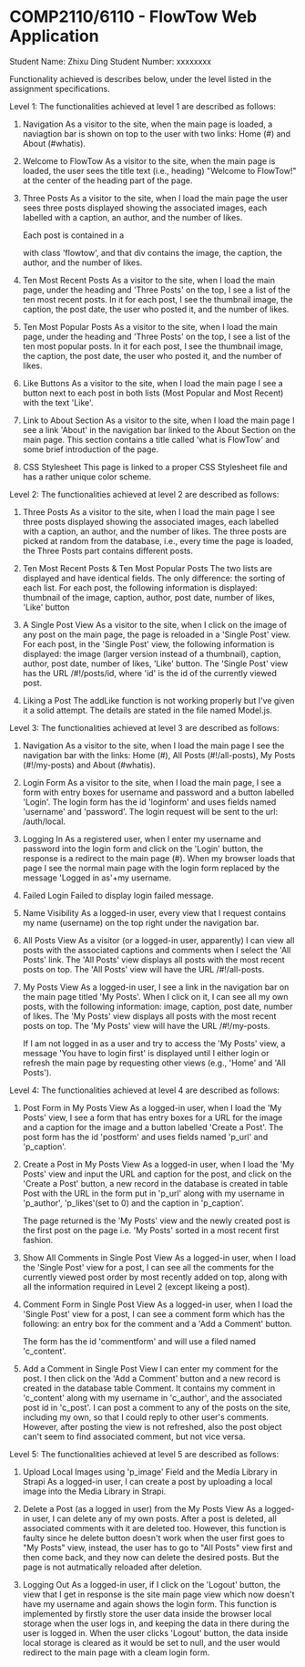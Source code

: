 # COMP2110/6110 - FlowTow Web Application

Student Name: Zhixu Ding
Student Number: xxxxxxxx

Functionality achieved is describes below, under the level listed in the assignment specifications.

Level 1: The functionalities achieved at level 1 are described as follows:

1. Navigation
   As a visitor to the site, when the main page is loaded, a naviagtion bar is shown on top to the user with two links: Home (#) and About (#whatis).

2. Welcome to FlowTow
   As a visitor to the site, when the main page is loaded, the user sees the title text (i.e., heading) "Welcome to FlowTow!" at the center of the heading part of the page.

3. Three Posts
   As a visitor to the site, when I load the main page the user sees three posts displayed showing the associated images, each labelled with a caption, an author, and the number of likes.

   Each post is contained in a <div> with class 'flowtow', and that div contains the image, the caption, the author, and the number of likes.

4. Ten Most Recent Posts
   As a visitor to the site, when I load the main page, under the heading and 'Three Posts' on the top, I see a list of the ten most recent posts. In it for each post, I see the thumbnail image, the caption, the post date, the user who posted it, and the number of likes.

5. Ten Most Popular Posts
   As a visitor to the site, when I load the main page, under the heading and 'Three Posts' on the top, I see a list of the ten most popular posts. In it for each post, I see the thumbnail image, the caption, the post date, the user who posted it, and the number of likes.

6. Like Buttons
   As a visitor to the site, when I load the main page I see a button next to each post in both lists (Most Popular and Most Recent) with the text 'Like'.

7. Link to About Section
   As a visitor to the site, when I load the main page I see a link 'About' in the navigation bar linked to the About Section on the main page. This section contains a title called 'what is FlowTow' and some brief introduction of the page.

8. CSS Stylesheet
   This page is linked to a proper CSS Stylesheet file and has a rather unique color scheme.

Level 2: The functionalities achieved at level 2 are described as follows:

1. Three Posts
   As a visitor to the site, when I load the main page I see three posts displayed showing the associated images, each labelled with a caption, an author, and the number of likes. The three posts are picked at random from the database, i.e., every time the page is loaded, the Three Posts part contains different posts.

2. Ten Most Recent Posts & Ten Most Popular Posts
   The two lists are displayed and have identical fields. The only difference: the sorting of each list. For each post, the following information is displayed: thumbnail of the image, caption, author, post date, number of likes, 'Like' button

3. A Single Post View
   As a visitor to the site, when I click on the image of any post on the main page, the page is reloaded in a 'Single Post' view. For each post, in the 'Single Post' view, the following information is displayed: the image (larger version instead of a thumbnail), caption, author, post date, number of likes, 'Like' button. The 'Single Post' view has the URL /#!/posts/id, where 'id' is the id of the currently viewed post.

4. Liking a Post
   The addLike function is not working properly but I've given it a solid attempt. The details are stated in the file named Model.js.

Level 3: The functionalities achieved at level 3 are described as follows:

1. Navigation
   As a visitor to the site, when I load the main page I see the navigation bar with the links: Home (#), All Posts (#!/all-posts), My Posts (#!/my-posts) and About (#whatis).

2. Login Form
   As a visitor to the site, when I load the main page, I see a form with entry boxes for username and password and a button labelled 'Login'. The login form has the id 'loginform' and uses fields named 'username' and 'password'. The login request will be sent to the url: /auth/local.

3. Logging In
   As a registered user, when I enter my username and password into the login form and click on the 'Login' button, the response is a redirect to the main page (#). When my browser loads that page I see the normal main page with the login form replaced by the message 'Logged in as'+my username.

4. Failed Login
   Failed to display login failed message.

5. Name Visibility
   As a logged-in user, every view that I request contains my name (username) on the top right under the navigation bar.

6. All Posts View
   As a visitor (or a logged-in user, apparently) I can view all posts with the associated captions and comments when I select the 'All Posts' link. The 'All Posts' view displays all posts with the most recent posts on top. The 'All Posts' view will have the URL /#!/all-posts.

7. My Posts View
   As a logged-in user, I see a link in the navigation bar on the main page titled 'My Posts'. When I click on it, I can see all my own posts, with the following information: image, caption, post date, number of likes. The 'My Posts' view displays all posts with the most recent posts on top. The 'My Posts' view will have the URL /#!/my-posts.

   If I am not logged in as a user and try to access the 'My Posts' view, a message 'You have to login first' is displayed until I either login or refresh the main page by requesting other views (e.g., 'Home' and 'All Posts').

Level 4: The functionalities achieved at level 4 are described as follows:

1. Post Form in My Posts View
   As a logged-in user, when I load the 'My Posts' view, I see a form that has entry boxes for a URL for the image and a caption for the image and a button labelled 'Create a Post'. The post form has the id 'postform' and uses fields named 'p_url' and 'p_caption'.

2. Create a Post in My Posts View
   As a logged-in user, when I load the 'My Posts' view and input the URL and caption for the post, and click on the 'Create a Post' button, a new record in the database is created in table Post with the URL in the form put in 'p_url' along with my username in 'p_author', 'p_likes'(set to 0) and the caption in 'p_caption'.

   The page returned is the 'My Posts' view and the newly created post is the first post on the page i.e. 'My Posts' sorted in a most recent first fashion.

3. Show All Comments in Single Post View
   As a logged-in user, when I load the 'Single Post' view for a post, I can see all the comments for the currently viewed post order by most recently added on top, along with all the information required in Level 2 (except likeing a post).

4. Comment Form in Single Post View
   As a logged-in user, when I load the 'Single Post' view for a post, I can see a comment form which has the following: an entry box for the comment and a 'Add a Comment' button.

   The form has the id 'commentform' and will use a filed named 'c_content'.

5. Add a Comment in Single Post View
   I can enter my comment for the post. I then click on the 'Add a Comment' button and a new record is created in the database table Comment. It contains my comment in 'c_content' along with my username in 'c_author', and the associated post id in 'c_post'. I can post a comment to any of the posts on the site, including my own, so that I could reply to other user's comments. However, after posting the view is not refreshed, also the post object can't seem to find associated comment, but not vice versa.

Level 5: The functionalities achieved at level 5 are described as follows:

1. Upload Local Images using 'p_image' Field and the Media Library in Strapi
   As a logged-in user, I can create a post by uploading a local image into the Media Library in Strapi.

2. Delete a Post (as a logged in user) from the My Posts View
   As a logged-in user, I can delete any of my own posts. After a post is deleted, all associated comments with it are deleted too. However, this function is faulty since he delete button doesn't work when the user first goes to "My Posts" view, instead, the user has to go to "All Posts" view first and then come back, and they now can delete the desired posts. But the page is not autmatically reloaded after deletion.

3. Logging Out
   As a logged-in user, if I click on the 'Logout' button, the view that I get in response is the site main page view which now doesn't have my username and again shows the login form. This function is implemented by firstly store the user data inside the browser local storage when the user logs in, and keeping the data in there during the user is logged in. When the user clicks 'Logout' button, the data inside local storage is cleared as it would be set to null, and the user would redirect to the main page with a cleam login form.
